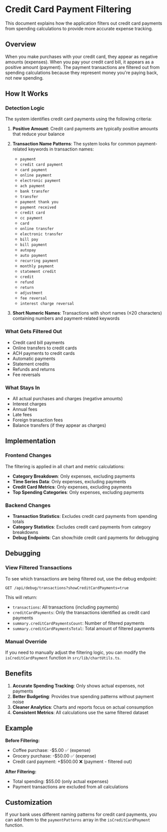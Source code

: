 # Credit Card Payment Filtering

This document explains how the application filters out credit card payments from spending calculations to provide more accurate expense tracking.

## Overview

When you make purchases with your credit card, they appear as negative amounts (expenses). When you pay your credit card bill, it appears as a positive amount (payment). The payment transactions are filtered out from spending calculations because they represent money you're paying back, not new spending.

## How It Works

### Detection Logic

The system identifies credit card payments using the following criteria:

1. **Positive Amount**: Credit card payments are typically positive amounts that reduce your balance
2. **Transaction Name Patterns**: The system looks for common payment-related keywords in transaction names:

   - `payment`
   - `credit card payment`
   - `card payment`
   - `online payment`
   - `electronic payment`
   - `ach payment`
   - `bank transfer`
   - `transfer`
   - `payment thank you`
   - `payment received`
   - `credit card`
   - `cc payment`
   - `card`
   - `online transfer`
   - `electronic transfer`
   - `bill pay`
   - `bill payment`
   - `autopay`
   - `auto payment`
   - `recurring payment`
   - `monthly payment`
   - `statement credit`
   - `credit`
   - `refund`
   - `return`
   - `adjustment`
   - `fee reversal`
   - `interest charge reversal`

3. **Short Numeric Names**: Transactions with short names (≤20 characters) containing numbers and payment-related keywords

### What Gets Filtered Out

- Credit card bill payments
- Online transfers to credit cards
- ACH payments to credit cards
- Automatic payments
- Statement credits
- Refunds and returns
- Fee reversals

### What Stays In

- All actual purchases and charges (negative amounts)
- Interest charges
- Annual fees
- Late fees
- Foreign transaction fees
- Balance transfers (if they appear as charges)

## Implementation

### Frontend Changes

The filtering is applied in all chart and metric calculations:

- **Category Breakdown**: Only expenses, excluding payments
- **Time Series Data**: Only expenses, excluding payments
- **Credit Card Metrics**: Only expenses, excluding payments
- **Top Spending Categories**: Only expenses, excluding payments

### Backend Changes

- **Transaction Statistics**: Excludes credit card payments from spending totals
- **Category Statistics**: Excludes credit card payments from category breakdowns
- **Debug Endpoints**: Can show/hide credit card payments for debugging

## Debugging

### View Filtered Transactions

To see which transactions are being filtered out, use the debug endpoint:

```
GET /api/debug/transactions?showCreditCardPayments=true
```

This will return:

- `transactions`: All transactions (including payments)
- `creditCardPayments`: Only the transactions identified as credit card payments
- `summary.creditCardPaymentsCount`: Number of filtered payments
- `summary.creditCardPaymentsTotal`: Total amount of filtered payments

### Manual Override

If you need to manually adjust the filtering logic, you can modify the `isCreditCardPayment` function in `src/lib/chartUtils.ts`.

## Benefits

1. **Accurate Spending Tracking**: Only shows actual expenses, not payments
2. **Better Budgeting**: Provides true spending patterns without payment noise
3. **Cleaner Analytics**: Charts and reports focus on actual consumption
4. **Consistent Metrics**: All calculations use the same filtered dataset

## Example

**Before Filtering:**

- Coffee purchase: -$5.00 ✅ (expense)
- Grocery purchase: -$50.00 ✅ (expense)
- Credit card payment: +$500.00 ❌ (payment - filtered out)

**After Filtering:**

- Total spending: $55.00 (only actual expenses)
- Payment transactions are excluded from all calculations

## Customization

If your bank uses different naming patterns for credit card payments, you can add them to the `paymentPatterns` array in the `isCreditCardPayment` function.
